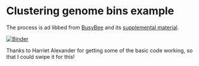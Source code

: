 # Clustering genome bins example

The process is ad libbed from
[BusyBee](https://academic.oup.com/nar/article/45/W1/W171/3787850) and its
[supplemental
material](https://academic.oup.com/nar/article/45/W1/W171/3787850#90594796).

[![Binder](https://mybinder.org/badge.svg)](https://mybinder.org/v2/gh/ctb/2018-clustering-bins-example/master)

Thanks to Harriet Alexander for getting some of the basic code working,
so that I could swipe it for this!

